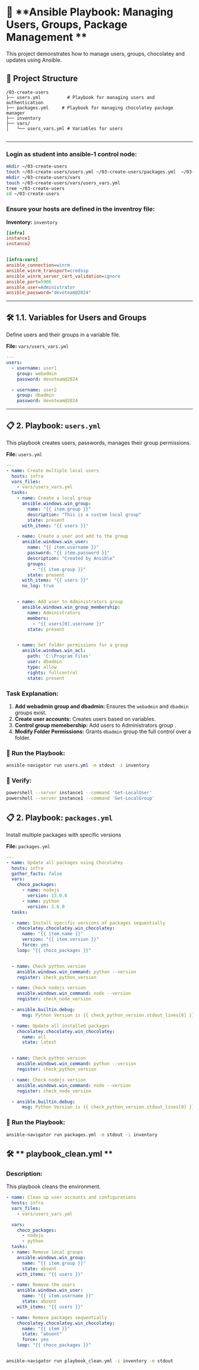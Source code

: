 # 🚀 **Ansible Playbook: Managing Users, Groups, Package Management **

This project demonstrates how to manage users, groups, chocolatey and updates using Ansible.

## 📂 **Project Structure**

```
/03-create-users
├── users.yml          # Playbook for managing users and authentication
├── packages.yml     # Playbook for managing chocolatey package manager
├── inventory
├── vars/
│   └── users_vars.yml # Variables for users


```

---

### **Login as student into ansible-1 control node:**
```bash
mkdir ~/03-create-users
touch ~/03-create-users/users.yml ~/03-create-users/packages.yml  ~/03-create-users/inventory
mkdir ~/03-create-users/vars
touch ~/03-create-users/vars/users_vars.yml 
tree ~/03-create-users
cd ~/03-create-users
```

### **Ensure your hosts are defined in the inventroy file:**


**Inventory:** `inventory`
```ini
[infra]
instance1
instance2


[infra:vars]
ansible_connection=winrm
ansible_winrm_transport=credssp
ansible_winrm_server_cert_validation=ignore
ansible_port=5986
ansible_user=Administrator
ansible_password="devoteam@2024"

```
---

## 🛠️ **1.1. Variables for Users and Groups**

Define users and their groups in a variable file.

**File:** `vars/users_vars.yml`

```yaml
---
users:
  - username: user1
    group: webadmin
    password: devoteam@2024

  - username: user2
    group: dbadmin
    password: devoteam@2024

```

---

## 📋 **2. Playbook: `users.yml`**

This playbook creates users, passwords, manages their group permissions.

**File:** `users.yml`

```yaml
---
- name: Create multiple local users
  hosts: infra
  vars_files:
    - vars/users_vars.yml
  tasks:
    - name: Create a local group
      ansible.windows.win_group:
        name: "{{ item.group }}"
        description: "This is a custom local group"
        state: present
      with_items: "{{ users }}"

    - name: Create a user and add to the group
      ansible.windows.win_user:
        name: "{{ item.username }}"
        password: "{{ item.password }}"
        description: "Created by Ansible"
        groups:
          - "{{ item.group }}"
        state: present
      with_items: "{{ users }}"
      no_log: true


    - name: Add user to Administrators group
      ansible.windows.win_group_membership:
        name: Administrators
        members:
          - "{{ users[0].username }}"
        state: present


    - name: Set folder permissions for a group
      ansible.windows.win_acl:
        path: 'C:\Program Files'
        user: dbadmin
        type: allow
        rights: fullcontrol
        state: present
```

### **Task Explanation:**
1. **Add webadmin group and dbadmin:** Ensures the `webadmin` and `dbadmin` groups exist.
2. **Create user accounts:** Creates users based on variables.
3. **Control group memebership:** Add users to Administrators group .
4. **Modify Folder Permissions:** Grants `dbadmin` group the full control over a folder.

### 🚦 **Run the Playbook:**
```bash
ansible-navigator run users.yml -m stdout -i inventory 
```

### 🧪  **Verify:**
```bash
powershell --server instance1 --command 'Get-LocalUser'
powershell --server instance1 --command 'Get-LocalGroup'
```

## 📋 **2. Playbook: `packages.yml`**
Install multiple packages with specific versions


**File:** `packages.yml`

```yaml
---
- name: Update all packages using Chocolatey
  hosts: infra
  gather_facts: false
  vars:
    choco_packages:
      - name: nodejs
        version: 13.0.0
      - name: python
        version: 3.6.0
  tasks:

  - name: Install specific versions of packages sequentially
    chocolatey.chocolatey.win_chocolatey:
      name: "{{ item.name }}"
      version: "{{ item.version }}"
      force: yes
    loop: "{{ choco_packages }}"


  - name: Check python version
    ansible.windows.win_command: python --version
    register: check_python_version

  - name: Check nodejs version
    ansible.windows.win_command: node --version
    register: check_node_version

  - ansible.builtin.debug:
      msg: Python Version is {{ check_python_version.stdout_lines[0] }} and NodeJS version is {{ check_node_version.stdout_lines[0] }}

  - name: Update all installed packages
    chocolatey.chocolatey.win_chocolatey:
      name: all
      state: latest


  - name: Check python version
    ansible.windows.win_command: python --version
    register: check_python_version

  - name: Check nodejs version
    ansible.windows.win_command: node --version
    register: check_node_version

  - ansible.builtin.debug:
      msg: Python Version is {{ check_python_version.stdout_lines[0] }} and NodeJS version is {{ check_node_version.stdout_lines[0] }}

```

### 🚦 **Run the Playbook:**
```bash
ansible-navigator run packages.yml -m stdout -i inventory 
```


## 🛠️ ** playbook_clean.yml **

### **Description:**  
This playbook cleans the environment.

```yaml
- name: Clean up user accounts and configurations
  hosts: infra
  vars_files:
    - vars/users_vars.yml

  vars:
    choco_packages:
      - nodejs
      - python
  tasks:
  - name: Remove local groups
    ansible.windows.win_group:
      name: "{{ item.group }}"
      state: absent
    with_items: "{{ users }}"

  - name: Remove the users
    ansible.windows.win_user:
      name: "{{ item.username }}"
      state: absent 
    with_items: "{{ users }}"

  - name: Remove packages sequentially
    chocolatey.chocolatey.win_chocolatey:
      name: "{{ item }}"
      state: "absent"
      force: yes
    loop: "{{ choco_packages }}"



```
   ```bash
   ansible-navigator run playbook_clean.yml -i inventory -m stdout 
   ```

